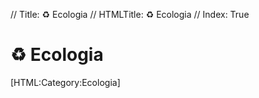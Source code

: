 // Title: ♻️ Ecologia
// HTMLTitle: <span class="twa twa-recycling-symbol"><span>♻️</span></span> Ecologia
// Index: True

# <span class="twa twa-recycling-symbol"><span>♻️</span></span> Ecologia

<div><span>[HTML:Category:Ecologia]</span></div>
